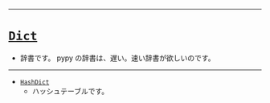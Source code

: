 _____

# [`Dict`](https://github.com/titanium-22/Library_py/blob/main/DataStructures/Dict)
<!-- code=https://github.com/titanium-22/Library_py/blob/main/DataStructures\Dict\Dict.py -->

- 辞書です。 pypy の辞書は、遅い。速い辞書が欲しいのです。

_____

- [`HashDict`](HashDict.md)
  - ハッシュテーブルです。


